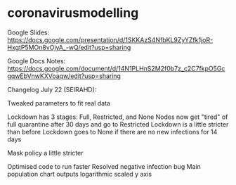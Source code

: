 # coronavirusmodelling
Google Slides: https://docs.google.com/presentation/d/1SKKAzS4NfbKL9ZyYZfk1joR-HxgtP5MOn8vOjyA_-wQ/edit?usp=sharing


Google Docs Notes: https://docs.google.com/document/d/14N1PLHnS2M2f0b7z_c2C7fkpO5GcgqwEbVnwKXVoaqw/edit?usp=sharing



Changelog July 22 (SEIRAHD):

Tweaked parameters to fit real data

Lockdown has 3 stages: Full, Restricted, and None
Nodes now get "tired" of full quarantine after 30 days and go to Restricted
Lockdown is a little stricter than before
Lockdown goes to None if there are no new infections for 14 days

Mask policy a little stricter

Optimised code to run faster
Resolved negative infection bug
Main population chart outputs logarithmic scaled y axis
